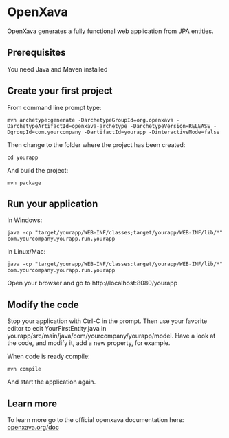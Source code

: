 # OpenXava

OpenXava generates a fully functional web application from JPA entities.

## Prerequisites
You need Java and Maven installed

## Create your first project
From command line prompt type:

	mvn archetype:generate -DarchetypeGroupId=org.openxava -DarchetypeArtifactId=openxava-archetype -DarchetypeVersion=RELEASE -DgroupId=com.yourcompany -DartifactId=yourapp -DinteractiveMode=false

 Then change to the folder where the project has been created:
 
 	cd yourapp

And build the project:
  
  	mvn package

## Run your application
In Windows:

	java -cp "target/yourapp/WEB-INF/classes;target/yourapp/WEB-INF/lib/*" com.yourcompany.yourapp.run.yourapp
	
In Linux/Mac:

	java -cp "target/yourapp/WEB-INF/classes:target/yourapp/WEB-INF/lib/*" com.yourcompany.yourapp.run.yourapp

Open your browser and go to http://localhost:8080/yourapp

## Modify the code
Stop your application with Ctrl-C in the prompt. Then use your favorite editor to edit YourFirstEntity.java in yourapp/src/main/java/com/yourcompany/yourapp/model.
Have a look at the code, and modify it, add a new property, for example. 

When code is ready compile:

	mvn compile
	
And start the application again.	

## Learn more
To learn more go to the official openxava documentation here: [openxava.org/doc](https://openxava.org/doc)
